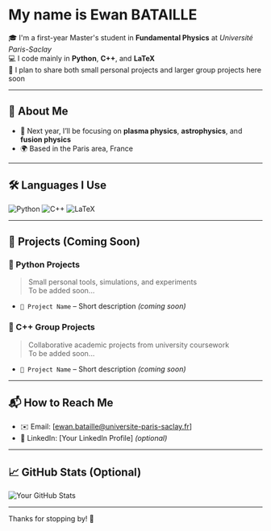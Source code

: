 # My name is Ewan BATAILLE

🎓 I'm a first-year Master's student in **Fundamental Physics** at *Université Paris-Saclay*  
💻 I code mainly in **Python**, **C++**, and **LaTeX**  
🌱 I plan to share both small personal projects and larger group projects here soon

---

## 🧠 About Me

- 🚀 Next year, I’ll be focusing on **plasma physics**, **astrophysics**, and **fusion physics**
- 🌍 Based in the Paris area, France

---

## 🛠️ Languages I Use

<p align="left">
  <img src="https://img.shields.io/badge/Python-3776AB?style=for-the-badge&logo=python&logoColor=white" alt="Python"/>
  <img src="https://img.shields.io/badge/C++-00599C?style=for-the-badge&logo=c%2b%2b&logoColor=white" alt="C++"/>
  <img src="https://img.shields.io/badge/LaTeX-47A141?style=for-the-badge&logo=latex&logoColor=white" alt="LaTeX"/>
</p>

---

## 🚧 Projects (Coming Soon)

### 🐍 Python Projects
> Small personal tools, simulations, and experiments  
To be added soon...

- `📂 Project Name` – Short description *(coming soon)*

### 🧠 C++ Group Projects
> Collaborative academic projects from university coursework  
To be added soon...

- `📂 Project Name` – Short description *(coming soon)*

---

## 📬 How to Reach Me

- ✉️ Email: [ewan.bataille@universite-paris-saclay.fr]
- 💼 LinkedIn: [Your LinkedIn Profile] *(optional)*

---

## 📈 GitHub Stats (Optional)

![Your GitHub Stats](https://github-readme-stats.vercel.app/api?username=yourusername&show_icons=true&theme=dracula)

---

Thanks for stopping by! 🚀
